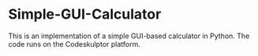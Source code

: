 # Simple-GUI-Calculator
This is an implementation of a simple GUI-based calculator in Python. The code runs on the Codeskulptor platform.
